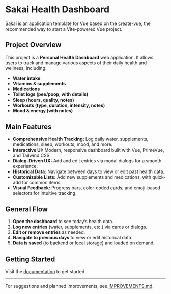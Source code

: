 # Sakai Health Dashboard

Sakai is an application template for Vue based on the [create-vue](https://github.com/vuejs/create-vue), the recommended way to start a Vite-powered Vue project.

## Project Overview

This project is a **Personal Health Dashboard** web application. It allows users to track and manage various aspects of their daily health and wellness, including:

-   **Water intake**
-   **Vitamins & supplements**
-   **Medications**
-   **Toilet logs (pee/poop, with details)**
-   **Sleep (hours, quality, notes)**
-   **Workouts (type, duration, intensity, notes)**
-   **Mood & energy (with notes)**

## Main Features

-   **Comprehensive Health Tracking:** Log daily water, supplements, medications, sleep, workouts, mood, and more.
-   **Interactive UI:** Modern, responsive dashboard built with Vue, PrimeVue, and Tailwind CSS.
-   **Dialog-Driven UX:** Add and edit entries via modal dialogs for a smooth experience.
-   **Historical Data:** Navigate between days to view or edit past health data.
-   **Customizable Lists:** Add new supplements and medications, with quick-add for common items.
-   **Visual Feedback:** Progress bars, color-coded cards, and emoji-based selectors for intuitive tracking.

## General Flow

1. **Open the dashboard** to see today’s health data.
2. **Log new entries** (water, supplements, etc.) via cards or dialogs.
3. **Edit or remove entries** as needed.
4. **Navigate to previous days** to view or edit historical data.
5. **Data is saved** (to backend or local storage) and loaded on demand.

## Getting Started

Visit the [documentation](https://sakai.primevue.org/documentation) to get started.

---

For suggestions and planned improvements, see [IMPROVEMENTS.md](./IMPROVEMENTS.md).
